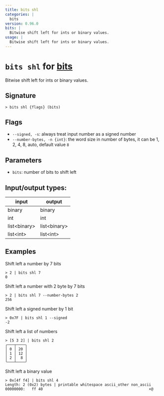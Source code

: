 ```yaml
---
title: bits shl
categories: |
  bits
version: 0.96.0
bits: |
  Bitwise shift left for ints or binary values.
usage: |
  Bitwise shift left for ints or binary values.
---
```

<!-- This file is automatically generated. Please edit the command in https://github.com/nushell/nushell instead. -->

# `bits shl` for [bits](/commands/categories/bits.md)

<div class='command-title'>Bitwise shift left for ints or binary values.</div>

## Signature

```> bits shl {flags} (bits)```

## Flags

 -  `--signed, -s`: always treat input number as a signed number
 -  `--number-bytes, -n {int}`: the word size in number of bytes, it can be 1, 2, 4, 8, auto, default value `8`

## Parameters

 -  `bits`: number of bits to shift left


## Input/output types:

| input        | output       |
| ------------ | ------------ |
| binary       | binary       |
| int          | int          |
| list\<binary\> | list\<binary\> |
| list\<int\>    | list\<int\>    |
## Examples

Shift left a number by 7 bits
```nu
> 2 | bits shl 7
0
```

Shift left a number with 2 byte by 7 bits
```nu
> 2 | bits shl 7 --number-bytes 2
256
```

Shift left a signed number by 1 bit
```nu
> 0x7F | bits shl 1 --signed
-2
```

Shift left a list of numbers
```nu
> [5 3 2] | bits shl 2
╭───┬────╮
│ 0 │ 20 │
│ 1 │ 12 │
│ 2 │  8 │
╰───┴────╯

```

Shift left a binary value
```nu
> 0x[4f f4] | bits shl 4
Length: 2 (0x2) bytes | printable whitespace ascii_other non_ascii
00000000:   ff 40                                                ×@

```
